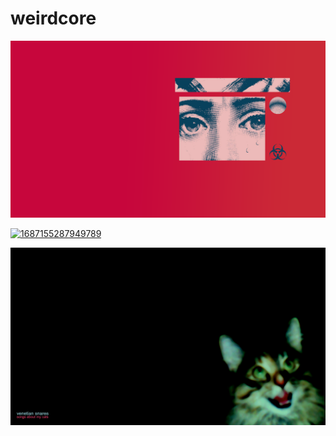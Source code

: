 # weirdcore

<a href="1687154052430471.png"><img alt="1687154052430471" src="1687154052430471.png"></a>

<a href="1687155287949789.png"><img alt="1687155287949789" src="1687155287949789.png"></a>

<a href="1687154664825712.png"><img alt="1687154664825712" src="1687154664825712.png"></a>

